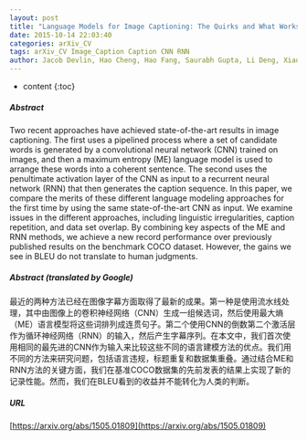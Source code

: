 ```yaml
---
layout: post
title: "Language Models for Image Captioning: The Quirks and What Works"
date: 2015-10-14 22:03:40
categories: arXiv_CV
tags: arXiv_CV Image_Caption Caption CNN RNN
author: Jacob Devlin, Hao Cheng, Hao Fang, Saurabh Gupta, Li Deng, Xiaodong He, Geoffrey Zweig, Margaret Mitchell
---
```


* content
{:toc}

##### Abstract
Two recent approaches have achieved state-of-the-art results in image captioning. The first uses a pipelined process where a set of candidate words is generated by a convolutional neural network (CNN) trained on images, and then a maximum entropy (ME) language model is used to arrange these words into a coherent sentence. The second uses the penultimate activation layer of the CNN as input to a recurrent neural network (RNN) that then generates the caption sequence. In this paper, we compare the merits of these different language modeling approaches for the first time by using the same state-of-the-art CNN as input. We examine issues in the different approaches, including linguistic irregularities, caption repetition, and data set overlap. By combining key aspects of the ME and RNN methods, we achieve a new record performance over previously published results on the benchmark COCO dataset. However, the gains we see in BLEU do not translate to human judgments.

##### Abstract (translated by Google)
最近的两种方法已经在图像字幕方面取得了最新的成果。第一种是使用流水线处理，其中由图像上的卷积神经网络（CNN）生成一组候选词，然后使用最大熵（ME）语言模型将这些词排列成连贯句子。第二个使用CNN的倒数第二个激活层作为循环神经网络（RNN）的输入，然后产生字幕序列。在本文中，我们首次使用相同的最先进的CNN作为输入来比较这些不同的语言建模方法的优点。我们用不同的方法来研究问题，包括语言违规，标题重复和数据集重叠。通过结合ME和RNN方法的关键方面，我们在基准COCO数据集的先前发表的结果上实现了新的记录性能。然而，我们在BLEU看到的收益并不能转化为人类的判断。

##### URL
[https://arxiv.org/abs/1505.01809](https://arxiv.org/abs/1505.01809)

